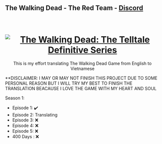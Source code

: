 ## The Walking Dead - The Red Team - [Discord](https://discord.gg/theredteam)
<h1 align="center">
  <br>
  <a href="https://store.steampowered.com/app/1449690/The_Walking_Dead_The_Telltale_Definitive_Series/"><img src="https://cdn.akamai.steamstatic.com/steam/apps/207610/header.jpg?t=1612901774" alt="The Walking Dead: The Telltale Definitive Series"></a>
</h1>
<p align="center">
  This is my effort translating The Walking Dead Game from English to Vietnamese
</p>

**DISCLAIMER: I MAY OR MAY NOT FINISH THIS PROJECT DUE TO SOME PERSONAL REASON BUT I WILL TRY MY BEST TO FINISH THE TRANSLATION BEACAUSE I LOVE THE GAME WITH MY HEART AND SOUL

Season 1:
- Episode 1: ✔️
- Episode 2: Translating
- Episode 3: ❌
- Episode 4: ❌
- Episode 5: ❌
- 400 Days : ❌
